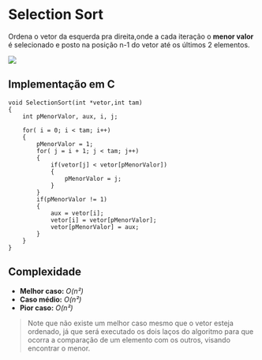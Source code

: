 # Selection Sort

Ordena o vetor da esquerda pra direita,onde a cada iteração o **menor valor** é selecionado e posto na posição n-1 do vetor até os últimos 2 elementos. 

![](https://upload.wikimedia.org/wikipedia/commons/9/94/Selection-Sort-Animation.gif)

## Implementação em C

```
void SelectionSort(int *vetor,int tam)
{   
    int pMenorValor, aux, i, j;

    for( i = 0; i < tam; i++)
    {   
        pMenorValor = 1;
        for( j = i + 1; j < tam; j++)
        {
            if(vetor[j] < vetor[pMenorValor])
            {
                pMenorValor = j;
            }
        }
        if(pMenorValor != 1)
        {
            aux = vetor[i];
            vetor[i] = vetor[pMenorValor];
            vetor[pMenorValor] = aux;
        }
    }
}
```
## Complexidade
- **Melhor caso:** *O(n²)*
- **Caso médio:** *O(n²)*
- **Pior caso:** *O(n²)*

>Note que não existe um melhor caso mesmo que o vetor esteja ordenado, já que será executado os dois laços do algoritmo para que ocorra a comparação de um elemento com os outros, visando encontrar o menor.
